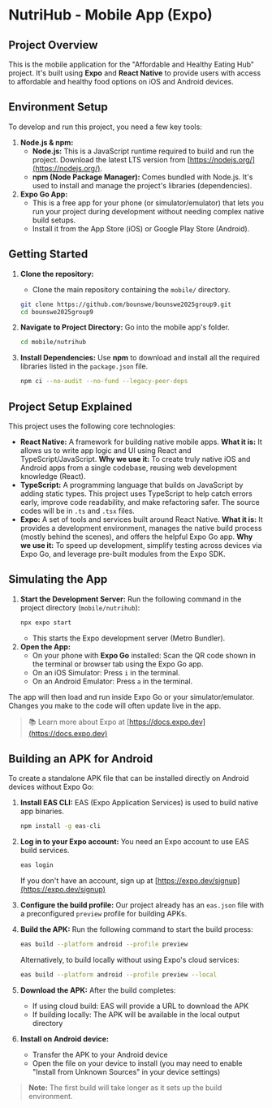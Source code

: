# NutriHub - Mobile App (Expo)

## Project Overview

This is the mobile application for the "Affordable and Healthy Eating Hub" project. It's built using **Expo** and **React Native** to provide users with access to affordable and healthy food options on iOS and Android devices.

## Environment Setup

To develop and run this project, you need a few key tools:

1.  **Node.js & npm:**
    * **Node.js:** This is a JavaScript runtime required to build and run the project. Download the latest LTS version from [https://nodejs.org/](https://nodejs.org/).
    * **npm (Node Package Manager):** Comes bundled with Node.js. It's used to install and manage the project's libraries (dependencies).
2.  **Expo Go App:**
    * This is a free app for your phone (or simulator/emulator) that lets you run your project during development without needing complex native build setups.
    * Install it from the App Store (iOS) or Google Play Store (Android).

## Getting Started


1.  **Clone the repository:**
    * Clone the main repository containing the `mobile/` directory.
    ```bash
    git clone https://github.com/bounswe/bounswe2025group9.git
    cd bounswe2025group9
    ```

2.  **Navigate to Project Directory:** Go into the mobile app's folder.
    ```bash
    cd mobile/nutrihub
    ```
3.  **Install Dependencies:** Use **npm** to download and install all the required libraries listed in the `package.json` file.
    ```bash
    npm ci --no-audit --no-fund --legacy-peer-deps
    ```

## Project Setup Explained

This project uses the following core technologies:


* **React Native:** A framework for building native mobile apps. **What it is:** It allows us to write app logic and UI using React and TypeScript/JavaScript. **Why we use it:** To create truly native iOS and Android apps from a single codebase, reusing web development knowledge (React).
* **TypeScript:** A programming language that builds on JavaScript by adding static types. This project uses TypeScript to help catch errors early, improve code readability, and make refactoring safer. The source codes will be in `.ts` and `.tsx` files.
* **Expo:** A set of tools and services built around React Native. **What it is:** It provides a development environment, manages the native build process (mostly behind the scenes), and offers the helpful Expo Go app. **Why we use it:** To speed up development, simplify testing across devices via Expo Go, and leverage pre-built modules from the Expo SDK.

## Simulating the App

1.  **Start the Development Server:** Run the following command in the project directory (`mobile/nutrihub`):
    ```bash
    npx expo start
    ```
    * This starts the Expo development server (Metro Bundler).
2.  **Open the App:**
    * On your phone with **Expo Go** installed: Scan the QR code shown in the terminal or browser tab using the Expo Go app.
    * On an iOS Simulator: Press `i` in the terminal.
    * On an Android Emulator: Press `a` in the terminal.

The app will then load and run inside Expo Go or your simulator/emulator. Changes you make to the code will often update live in the app.
> 📚 Learn more about Expo at [https://docs.expo.dev](https://docs.expo.dev)

## Building an APK for Android

To create a standalone APK file that can be installed directly on Android devices without Expo Go:

1. **Install EAS CLI:** EAS (Expo Application Services) is used to build native app binaries.
   ```bash
   npm install -g eas-cli
   ```

2. **Log in to your Expo account:** You need an Expo account to use EAS build services.
   ```bash
   eas login
   ```
   If you don't have an account, sign up at [https://expo.dev/signup](https://expo.dev/signup)

3. **Configure the build profile:** Our project already has an `eas.json` file with a preconfigured `preview` profile for building APKs.

4. **Build the APK:** Run the following command to start the build process:
   ```bash
   eas build --platform android --profile preview
   ```
   
   Alternatively, to build locally without using Expo's cloud services:
   ```bash
   eas build --platform android --profile preview --local
   ```

5. **Download the APK:** After the build completes:
   - If using cloud build: EAS will provide a URL to download the APK
   - If building locally: The APK will be available in the local output directory

6. **Install on Android device:**
   - Transfer the APK to your Android device
   - Open the file on your device to install (you may need to enable "Install from Unknown Sources" in your device settings)

> **Note:** The first build will take longer as it sets up the build environment.
